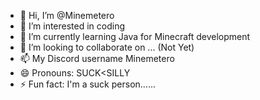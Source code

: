 - 👋 Hi, I’m @Minemetero
- 👀 I’m interested in coding
- 🌱 I’m currently learning Java for Minecraft development
- 💞️ I’m looking to collaborate on ... (Not Yet)
- 📫 My Discord username Minemetero
- 😄 Pronouns: SUCK<SILLY
- ⚡ Fun fact: I'm a suck person......

<!---
Minemetero/Minemetero is a ✨ special ✨ repository because its `README.md` (this file) appears on your GitHub profile.
You can click the Preview link to take a look at your changes.
--->
